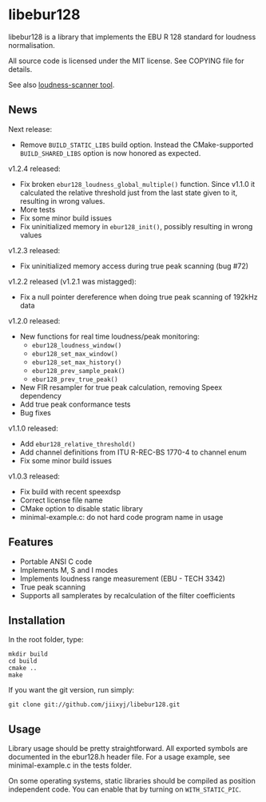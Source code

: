 libebur128
==========

libebur128 is a library that implements the EBU R 128 standard for loudness
normalisation.

All source code is licensed under the MIT license. See COPYING file for
details.

See also [loudness-scanner tool](https://github.com/jiixyj/loudness-scanner).

News
----

Next release:
 * Remove `BUILD_STATIC_LIBS` build option. Instead the CMake-supported
   `BUILD_SHARED_LIBS` option is now honored as expected.

v1.2.4 released:
 * Fix broken `ebur128_loudness_global_multiple()` function. Since v1.1.0 it
   calculated the relative threshold just from the last state given to it,
   resulting in wrong values.
 * More tests
 * Fix some minor build issues
 * Fix uninitialized memory in `ebur128_init()`, possibly resulting in wrong
   values

v1.2.3 released:
 * Fix uninitialized memory access during true peak scanning (bug #72)

v1.2.2 released (v1.2.1 was mistagged):
 * Fix a null pointer dereference when doing true peak scanning of 192kHz data

v1.2.0 released:

 * New functions for real time loudness/peak monitoring:
   * `ebur128_loudness_window()`
   * `ebur128_set_max_window()`
   * `ebur128_set_max_history()`
   * `ebur128_prev_sample_peak()`
   * `ebur128_prev_true_peak()`
 * New FIR resampler for true peak calculation, removing Speex dependency
 * Add true peak conformance tests
 * Bug fixes

v1.1.0 released:

 * Add `ebur128_relative_threshold()`
 * Add channel definitions from ITU R-REC-BS 1770-4 to channel enum
 * Fix some minor build issues

v1.0.3 released:

 * Fix build with recent speexdsp
 * Correct license file name
 * CMake option to disable static library
 * minimal-example.c: do not hard code program name in usage

Features
--------

* Portable ANSI C code
* Implements M, S and I modes
* Implements loudness range measurement (EBU - TECH 3342)
* True peak scanning
* Supports all samplerates by recalculation of the filter coefficients

Installation
------------

In the root folder, type:

    mkdir build
    cd build
    cmake ..
    make

If you want the git version, run simply:

    git clone git://github.com/jiixyj/libebur128.git

Usage
-----

Library usage should be pretty straightforward. All exported symbols are
documented in the ebur128.h header file. For a usage example, see
minimal-example.c in the tests folder.

On some operating systems, static libraries should be compiled as position
independent code. You can enable that by turning on `WITH_STATIC_PIC`.
